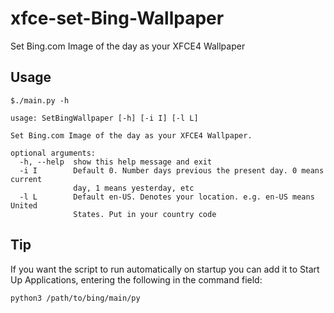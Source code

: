 # xfce-set-Bing-Wallpaper
Set Bing.com Image of the day as your XFCE4 Wallpaper 
## Usage
```
$./main.py -h

usage: SetBingWallpaper [-h] [-i I] [-l L]

Set Bing.com Image of the day as your XFCE4 Wallpaper.

optional arguments:
  -h, --help  show this help message and exit
  -i I        Default 0. Number days previous the present day. 0 means current
              day, 1 means yesterday, etc
  -l L        Default en-US. Denotes your location. e.g. en-US means United
              States. Put in your country code
```
## Tip
If you want the script to run automatically on startup you can add it to Start Up Applications, entering the following in the command field:
```
python3 /path/to/bing/main/py
```
